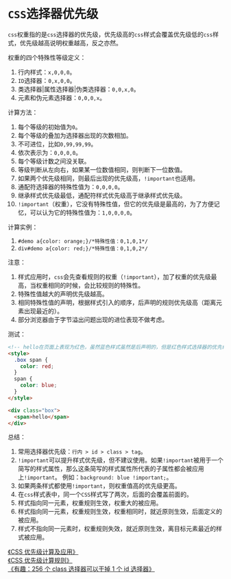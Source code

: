 # `CSS`选择器优先级

`css`权重指的是`css`选择器的优先级，优先级高的`css`样式会覆盖优先级低的`css`样式，优先级越高说明权重越高，反之亦然。

权重的四个特殊性等级定义：

1. 行内样式：`x,0,0,0`。
2. `ID`选择器：`0,x,0,0`。
3. 类选择器|属性选择器|伪类选择器：`0,0,x,0`。
4. 元素和伪元素选择器：`0,0,0,x`。

计算方法：

1. 每个等级的初始值为`0`。
2. 每个等级的叠加为选择器出现的次数相加。
3. 不可进位，比如`0,99,99,99`。
4. 依次表示为：`0,0,0,0`。
5. 每个等级计数之间没关联。
6. 等级判断从左向右，如果某一位数值相同，则判断下一位数值。
7. 如果两个优先级相同，则最后出现的优先级高，`!important`也适用。
8. 通配符选择器的特殊性值为：`0,0,0,0`。
9. 继承样式优先级最低，通配符样式优先级高于继承样式优先级。
10. `!important`（权重），它没有特殊性值，但它的优先级是最高的，为了方便记忆，可以认为它的特殊性值为：`1,0,0,0,0`。

计算实例：

1. `#demo a{color: orange;}/*特殊性值：0,1,0,1*/`
2. `div#demo a{color: red;}/*特殊性值：0,1,0,2*/`

注意：

1. 样式应用时，`css`会先查看规则的权重（`!important`），加了权重的优先级最高，当权重相同的时候，会比较规则的特殊性。
2. 特殊性值越大的声明优先级越高。
3. 相同特殊性值的声明，根据样式引入的顺序，后声明的规则优先级高（距离元素出现最近的）。
4. 部分浏览器由于字节溢出问题出现的进位表现不做考虑。

测试：

```html
<!-- hello在页面上表现为红色，虽然蓝色样式虽然是后声明的，但是红色样式选择器的优先级更高，所以表现为红色 -->
<style>
  .box span {
    color: red;
  }
  span {
    color: blue;
  }
</style>

<div class="box">
  <span>hello</span>
</div>
```

总结：

1. 常用选择器优先级：`行内 > id > class > tag`。
2. `!important`可以提升样式优先级，但不建议使用。如果`!important`被用于一个简写的样式属性，那么这条简写的样式属性所代表的子属性都会被应用上`!important`。 例如：`background: blue !important;`。
3. 如果两条样式都使用`!important`，则权重值高的优先级更高。
4. 在`css`样式表中，同一个`CSS`样式写了两次，后面的会覆盖前面的。
5. 样式指向同一元素，权重规则生效，权重大的被应用。
6. 样式指向同一元素，权重规则生效，权重相同时，就近原则生效，后面定义的被应用。
7. 样式不指向同一元素时，权重规则失效，就近原则生效，离目标元素最近的样式被应用。

[《CSS 优先级计算及应用》](https://www.jianshu.com/p/1c4e639ff7d5)\
[《CSS 优先级计算规则》](http://www.cnblogs.com/wangmeijian/p/4207433.html)\
[《有趣：256 个 class 选择器可以干掉 1 个 id 选择器》](https://www.zhangxinxu.com/wordpress/2012/08/256-class-selector-beat-id-selector/)
